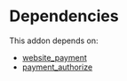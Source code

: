 # Dependencies

This addon depends on:

- [website_payment](https://github.com/bringout/oca-ocb-website/tree/33ba6b76d9cd1aa463f8ac53c8c5d7bc407487ed/odoo-bringout-oca-ocb-website_payment)
- [payment_authorize](../../odoo-bringout-oca-ocb-payment_authorize)
